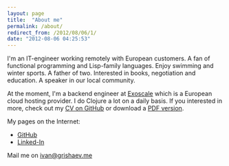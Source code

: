 ```yaml
---
layout: page
title:  "About me"
permalink: /about/
redirect_from: /2012/08/06/1/
date: "2012-08-06 04:25:53"
---
```


I'm an IT-engineer working remotely with European customers. A fan of functional
programming and Lisp-family languages. Enjoy swimming and winter sports. A
father of two. Interested in books, negotiation and education. A speaker in our
local community.

[exo]: https://www.exoscale.com/
[cv]: https://github.com/igrishaev/CV
[cv-pdf]: https://github.com/igrishaev/CV/raw/master/Ivan_Grishaev_CV.pdf

At the moment, I'm a backend engineer at [Exoscale][exo] which is a European
cloud hosting provider. I do Clojure a lot on a daily basis. If you interested
in more, check out my [CV on GitHub][cv] or download a [PDF version][cv-pdf].

My pages on the Internet:

- [GitHub](https://github.com/igrishaev)
- [Linked-In](https://www.linkedin.com/in/igrishaev)

Mail me on [ivan@grishaev.me](mailto:ivan@grishaev.me)
